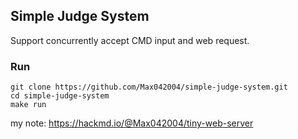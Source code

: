 ## Simple Judge System
Support concurrently accept CMD input and web request.

### Run
```
git clone https://github.com/Max042004/simple-judge-system.git
cd simple-judge-system
make run
```

my note: https://hackmd.io/@Max042004/tiny-web-server
